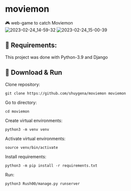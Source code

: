 # moviemon
:video_game: web-game to catch Moviemon  
![2023-02-24_14-59-32](https://user-images.githubusercontent.com/75737596/221176590-8b9fe22d-0324-4472-b1d1-6052aeff2f32.png)
![2023-02-24_15-00-39](https://user-images.githubusercontent.com/75737596/221176614-93d10ec6-0a0e-43a9-92bc-506fb53bca73.png)


## :toolbox: Requirements:  
This project was done with Python-3.9 and Django

## :link: Download & Run
Clone repository:
```
git clone https://github.com/shuygena/moviemon moviemon
```
Go to directory:
```
cd moviemon
```
Create virtual environments:
```
python3 -m venv venv
```
Activate virtual environments:
```
source venv/bin/activate
```
Install requirements:  
```
python3 -m pip install -r requirements.txt
```
Run:   
```
python3 Rush00/manage.py runserver
``` 
